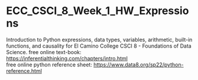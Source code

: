# ECC_CSCI_8_Week_1_HW_Expressions
Introduction to Python expressions, data types, variables, arithmetic, built-in functions, and causality for El Camino College CSCI 8 - Foundations of Data Science.
free online text-book: https://inferentialthinking.com/chapters/intro.html
<br>
free online python reference sheet: https://www.data8.org/sp22/python-reference.html
